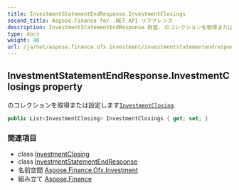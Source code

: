 ```yaml
---
title: InvestmentStatementEndResponse.InvestmentClosings
second_title: Aspose.Finance for .NET API リファレンス
description: InvestmentStatementEndResponse 財産. のコレクションを取得または設定しますInvestmentClosing.
type: docs
weight: 40
url: /ja/net/aspose.finance.ofx.investment/investmentstatementendresponse/investmentclosings/
---
```

## InvestmentStatementEndResponse.InvestmentClosings property

のコレクションを取得または設定します[`InvestmentClosing`](../../investmentclosing/).

```csharp
public List<InvestmentClosing> InvestmentClosings { get; set; }
```

### 関連項目

* class [InvestmentClosing](../../investmentclosing/)
* class [InvestmentStatementEndResponse](../)
* 名前空間 [Aspose.Finance.Ofx.Investment](../../investmentstatementendresponse/)
* 組み立て [Aspose.Finance](../../../)


